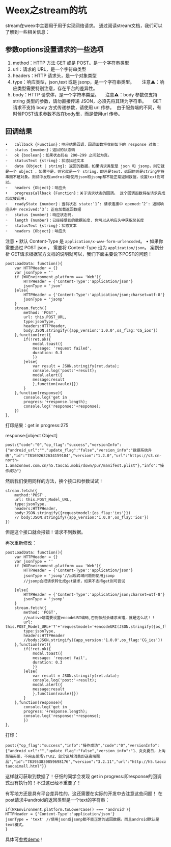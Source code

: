 # Weex之stream的坑

stream在weex中主要用于用于实现网络请求。
通过阅读stream文档，我们可以了解到一些相关信息：
## 参数options设置请求的一些选项
1. method：HTTP 方法 GET 或是 POST。是一个字符串类型
2. url：请求的 URL，是一个字符串类型
3. headers：HTTP 请求头，是一个对象类型
4. type：响应类型，json,text 或是 jsonp，是一个字符串类型。
     注意⚠️：响应类型需要特别注意，存在平台的差异性。
5. body：HTTP 请求体，是一个字符串类型。
    注意⚠️：body 参数仅支持 string 类型的参数，请勿直接传递 JSON，必须先将其转为字符串。
    
 GET 请求不支持 body 方式传递参数，请使用 url 传参。
 由于服务端的不同，有时候POST请求参数不放在body里，而是使用url 传参。
          
## 回调结果

	•	callback {Function}：响应结果回调，回调函数将收到如下的 response 对象：
	◦	status {number}：返回的状态码
	◦	ok {boolean}：如果状态码在 200~299 之间就为真。
	◦	statusText {string}：状态描述文本
	◦	data {Object | string}: 返回的数据，如果请求类型是 json 和 jsonp，则它就是一个 object ，如果不是，则它就是一个 string，即若是text，返回的则是string字符串而不是对象。测试中发现android端使用json和jsonp都不能正常返回数据，设置text则可以。
	◦	headers {Object}：响应头
	•	progressCallback {Function}：关于请求状态的回调。 这个回调函数将在请求完成后就被调用:
	◦	readyState {number}：当前状态 state:’1’: 请求连接中 opened:’2’: 返回响应头中 received:’3’: 正在加载返回数据
	◦	status {number}：响应状态码.
	◦	length {number}：已经接受到的数据长度. 你可以从响应头中获取总长度
	◦	statusText {string}：状态文本
	◦	headers {Object}：响应头
注意
	•	默认 Content-Type 是 `application/x-www-form-urlencoded`。
	•	如果你需要通过 POST json ， 需要将 Content-Type 设为 `application/json`。
案例分析
GET请求根据官方文档的说明就可以，我们下面主要说下POST的问题！

```
postLoadData: function(){
	var HTTPHeader = {}
	var jsonType = ''
	if (WXEnvironment.platform === 'Web'){
		HTTPHeader = {'Content-Type':'application/json'}
		jsonType = 'json'
	}else{
		HTTPHeader = {'Content-Type':'application/json;charset=utf-8'}
		jsonType = 'jsonp'
	}
	stream.fetch({
		method: 'POST',
		url: this.POST_URL,
		type:jsonType,
		headers:HTTPHeader,
		body:JSON.stringify({app_version:'1.0.0',os_flag:'CG_ios'})
	},function(ret){
		if(!ret.ok){
			modal.toast({
			message: 'request failed',
			duration: 0.3
			})
		}else{
			var result = JSON.stringify(ret.data);
			console.log('post:'+result);
			modal.alert({
			message:result
			},function(vaule){})
		}
	},function(response){
		console.log('get in
		progress:'+response.length);
		console.log('response:'+response);
	})
},
```
打印结果：get in progress:275

response:[object Object]
```
post:{"code":"0","op_flag":"success","versionInfo":{"android_url":"","update_flag":"false","version_info":"数据系统升级","id":"781692632634159104","version":"1.2.0","url":"https://s3.cn-north-1.amazonaws.com.cn/h5.taocai.mobi/down/pur/manifest.plist"},"info":"操作成功"}
```
然后我们使用同样的方法，换个接口和参数试试！

```
stream.fetch({
	method:'POST',
	url: this.POST_Model_URL,
	type:jsonType,
	headers:HTTPHeader,
	body:JSON.stringify({requestmodel:{os_flay:'ios'}})
	// body:JSON.stringify({app_version:'1.0.0',os_flay:'ios'})
})
```

但是这个接口就会报错！请求不到数据。

再次重新修改：
```
postLoadData: function(){
	var HTTPHeader = {}
	var jsonType = ''
	if (WXEnvironment.platform === 'Web'){
		HTTPHeader = {'Content-Type':'application/json'}
		jsonType = 'jsonp'//出现跨域问题则使用jsonp
		//jsonp会把请求转化成get请求，如果不支持get则可尝试
		
	}else{
		HTTPHeader = {'Content-Type':'application/json;charset=utf-8'}
		jsonType = 'jsonp'
	}
	stream.fetch({
		method: 'POST',
		//native端需要设置encodeURI编码,否则依然会请求出错，就是这么坑！！
		url: this.POST_Model_URL+'?'+'requestmodel='+encodeURI(JSON.stringify({os_flag:'ios'})),
		type:jsonType,
		headers:HTTPHeader
		//body:JSON.stringify({app_version:'1.0.0',os_flag:'CG_ios'})
	},function(ret){
		if(!ret.ok){
			modal.toast({
			message: 'requset fail',
			duration: 0.3
			})
		}else{
			var result = JSON.stringify(ret.data);
			console.log('post:'+result);
			modal.alert({
			message:result
			},function(vaule){})
		}
	},function(response){
		console.log('get in
		progress:'+response.length);
		console.log('response:'+response);
		})
},
```

打印：
```
post:{"op_flag":"success","info":"操作成功","code":"0","versionInfo":{"android_url":"","update_flag":"false","version_info":"1、炎炎夏日，上淘菜猫买菜，不用去菜场\r\n2、部分区域消费即送高端赠品","id":"783953830859698176","version":"3.2.11","url":"http://h5.taocaimall.net/TCM-taocaimall.html"}}
```
这样就可获取到数据了！仔细的同学会发现
get in progress:即response的回调式没有执行的！不过这已经不重要了！

有写地方还是具有平台差异性的，这还需要在实际的开发中去注意这些问题！
在post请求中android的返回类型是一个text的字符串：
```
if(WXEnvironment.platform.toLowerCase() === 'android'){
HTTPHeader = {'Content-Type':'application/json'}
jsonType = 'text' //使用json或jsonp都不能正常的返回数据。而且android默认是text模式。
}
```
具体可[参考demo](https://github.com/ZJWeex/day04)！



